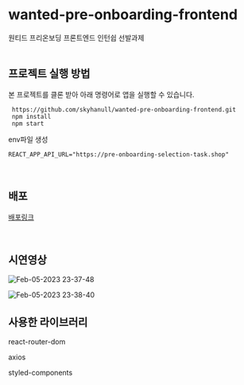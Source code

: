 <h1>wanted-pre-onboarding-frontend</h1>
원티드 프리온보딩 프론트엔드 인턴쉽 선발과제</br></br>

<h2>프로젝트 실행 방법</h2>



본 프로젝트를 클론 받아 아래 명령어로 앱을 실행할 수 있습니다.</br>
```
 https://github.com/skyhanull/wanted-pre-onboarding-frontend.git
 npm install
 npm start
```
env파일 생성
```
REACT_APP_API_URL="https://pre-onboarding-selection-task.shop"
```

</br>
<h2>배포</h2>



[배포링크](https://wanted-pre-onboarding-frontend-inky.vercel.app/todo)

</br>

<h2>시연영상</h2>

![Feb-05-2023 23-37-48](https://user-images.githubusercontent.com/106054006/216826123-27c5b053-23b5-4827-ad80-98e7e7c0e28d.gif)


![Feb-05-2023 23-38-40](https://user-images.githubusercontent.com/106054006/216826091-e09e4c18-59b4-462e-8c83-3f0c9ffc998b.gif)



<h2>사용한 라이브러리</h2>



react-router-dom

axios

styled-components
